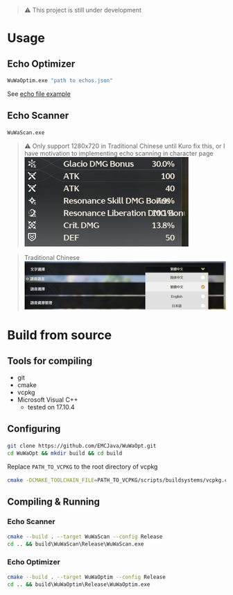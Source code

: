 > ⚠️ This project is still under development
# Usage

## Echo Optimizer
```bash
WuWaOptim.exe "path to echos.json"
```
See [echo file example](data/example_echos.json)

## Echo Scanner
```bash
WuWaScan.exe
```
> ⚠️ Only support 1280x720 in Traditional Chinese until Kuro fix this, or I have motivation to implementing echo scanning in character page\
> ![Text overlapping](data/overlapping.png)

> Traditional Chinese
> ![Traditional Chinese](data/tra_chi.png)

# Build from source

## Tools for compiling
- git
- cmake
- vcpkg
- Microsoft Visual C++
    - tested on 17.10.4

## Configuring
```bash
git clone https://github.com/EMCJava/WuWaOpt.git
cd WuWaOpt && mkdir build && cd build
```

Replace `PATH_TO_VCPKG` to the root directory of vcpkg
```bash
cmake -DCMAKE_TOOLCHAIN_FILE=PATH_TO_VCPKG/scripts/buildsystems/vcpkg.cmake ..
```

## Compiling & Running

### Echo Scanner

```bash
cmake --build . --target WuWaScan --config Release
cd .. && build\WuWaScan\Release\WuWaScan.exe
```

### Echo Optimizer
```bash
cmake --build . --target WuWaOptim --config Release
cd .. && build\WuWaOptim\Release\WuWaOptim.exe
```